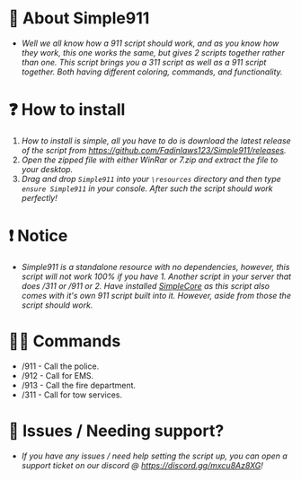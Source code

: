 # 📃 About Simple911

- _Well we all know how a 911 script should work, and as you know how they work, this one works the same, but gives 2 scripts together rather than one. This script brings you a 311 script as well as a 911 script together. Both having different coloring, commands, and functionality._

# ❓ How to install

1. _How to install is simple, all you have to do is download the latest release of the script from https://github.com/Fadinlaws123/Simple911/releases._
2. _Open the zipped file with either WinRar or 7.zip and extract the file to your desktop._
3. _Drag and drop `Simple911` into your `\resources` directory and then type `ensure Simple911` in your console. After such the script should work perfectly!_

# ❗ Notice

- _Simple911 is a standalone resource with no dependencies, however, this script will not work 100% if you have 1. Another script in your server that does /311 or /911 or 2. Have installed [SimpleCore](https://github.com/Fadinlaws123/SimpleCore) as this script also comes with it's own 911 script built into it. However, aside from those the script should work._

# 🧑‍💻 Commands

- /911 - Call the police.
- /912 - Call for EMS.
- /913 - Call the fire department.
- /311 - Call for tow services.

# 💬 Issues / Needing support?

- _If you have any issues / need help setting the script up, you can open a support ticket on our discord @ https://discord.gg/mxcu8Az8XG!_
